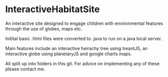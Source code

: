 # InteractiveHabitatSite
An interactive site designed to engage children with environmental features through the use of globes, maps etc. 

Initital basic .html files were converted to .java to run on a java local server.

Main features include an interactive heirachy tree using treantJS, an interactive globe using planetaryJS and google charts maps.

All split up into folders in this git. For advice on implementing any of these please contact me.
